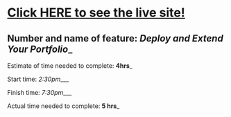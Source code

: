 # [Click HERE to see the live site!](https://tiffanirice-porfolio.netlify.app)


## Number and name of feature: ___Deploy and Extend Your Portfolio____

Estimate of time needed to complete: __4hrs___

Start time: _2:30pm____

Finish time: _7:30pm____

Actual time needed to complete: __5 hrs___
